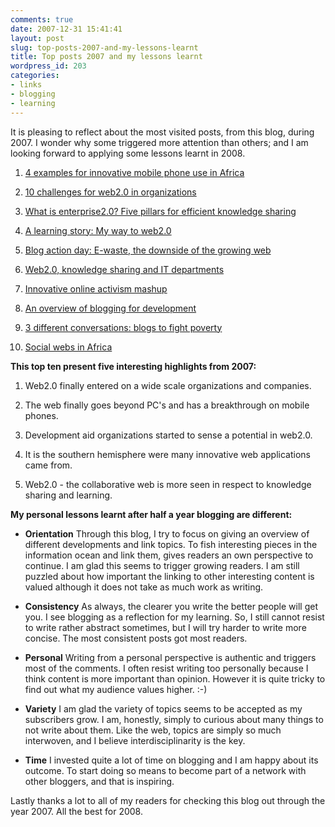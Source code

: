 ```yaml
---
comments: true
date: 2007-12-31 15:41:41
layout: post
slug: top-posts-2007-and-my-lessons-learnt
title: Top posts 2007 and my lessons learnt
wordpress_id: 203
categories:
- links
- blogging
- learning
---
```


It is pleasing to reflect about the most visited posts, from this blog, during 2007. I wonder why some triggered more attention than others; and I am looking forward to applying some lessons learnt in 2008.



	
  1. [4 examples for innovative mobile phone use in Africa](http://www.crisscrossed.net/2007/08/29/4-examples-for-innovative-mobile-phone-use-in-africa/)

	
  2. [10 challenges for web2.0 in organizations](http://www.crisscrossed.net/2007/07/04/10-challenges-for-web20-in-organizations/)

	
  3. [What is enterprise2.0? Five pillars for efficient knowledge sharing](http://www.crisscrossed.net/2007/06/10/what-is-enterprise20-five-pillars-for-efficient-knowledge-sharing/)

	
  4. [A learning story: My way to web2.0](http://www.crisscrossed.net/2007/06/26/a-learning-story-my-way-to-web20/)

	
  5. [Blog action day: E-waste, the downside of the growing web](http://www.crisscrossed.net/2007/10/15/blog-action-day-e-waste-the-downside-of-the-growing-web/)

	
  6. [Web2.0, knowledge sharing and IT departments](http://www.crisscrossed.net/2007/10/17/web20-knowledge-sharing-and-it-departments/)

	
  7. [Innovative online activism mashup](http://www.crisscrossed.net/2007/09/09/innovative-online-activism-mashup/)

	
  8. [ 		 	](http://www.crisscrossed.net/2007/10/17/web20-knowledge-sharing-and-it-departments/)[An overview of blogging for development](http://www.crisscrossed.net/2007/09/19/an-overview-of-blogging-for-development/)

	
  9. [3 different conversations: blogs to fight poverty](http://www.crisscrossed.net/2007/10/08/3-different-conversations-blogs-to-fight-poverty/)

	
  10. [Social webs in Africa](http://www.crisscrossed.net/2007/07/14/social-webs-in-africa/)


**This top ten present five interesting highlights from 2007:**



	
  1. Web2.0 finally entered on a wide scale organizations and companies.

	
  2. The web finally goes beyond PC's and has a breakthrough on mobile phones.

	
  3. Development aid organizations started to sense a potential in web2.0.

	
  4. It is the southern hemisphere were many innovative web applications came from.

	
  5. Web2.0 - the collaborative web is more seen in respect to knowledge sharing and learning.


**My personal lessons learnt after half a year blogging are different:**



	
  * **Orientation**
Through this blog, I try to focus on giving an overview of different developments and link topics. To fish interesting pieces in the information ocean and link them, gives readers an own perspective to continue. I am glad this seems to trigger growing readers. I am still puzzled about how important the linking to other interesting content is valued although it does not take as much work as writing.

	
  * **Consistency**
As always, the clearer you write the better people will get you.  I see blogging as a reflection for my learning. So, I still cannot resist to write rather abstract sometimes, but I will try harder to write more concise. The most consistent posts got most readers.

	
  * **Personal**
Writing from a personal perspective is authentic and triggers most of the comments. I often resist writing too personally because I think content is more important than opinion. However it is quite tricky to find out what my audience values higher. :-)

	
  * **Variety**
I am glad the variety of topics seems to be accepted as my subscribers grow. I am, honestly, simply to curious about many things to not write about them. Like the web, topics are simply so much interwoven, and I believe interdisciplinarity is the key.

	
  * **Time**
I invested quite a lot of time on blogging and I am happy about its outcome. To start doing so means to become part of a network with other bloggers, and that is inspiring.


Lastly thanks a lot to all of my readers for checking this blog out through the year 2007. All the best for 2008.
